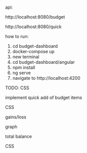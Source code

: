api:

http://localhost:8080/budget

http://localhost:8080/quick

how to run:
1. cd budget-dashboard
2. docker-compose up
3. new terminal
4. cd budget-dashboard/angular
5. npm install
6. ng serve
67. navigate to http://localhost:4200

TODO:
CSS

implement quick add of budget items

CSS

gains/loss

graph

total balance

CSS